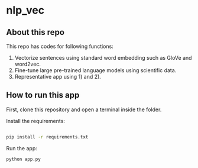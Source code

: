 # nlp_vec

## About this repo

This repo has codes for following functions:
1) Vectorize sentences using standard word embedding such as GloVe and word2vec. 
2) Fine-tune large pre-trained language models using scientific data. 
3) Representative app using 1) and 2). 

## How to run this app

First, clone this repository and open a terminal inside the folder. 


Install the requirements:

```bash

pip install -r requirements.txt
```

Run the app:

```bash
python app.py
```

